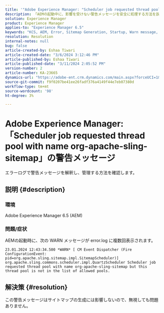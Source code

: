 ```yaml
---
title: '"Adobe Experience Manager: "Scheduler job requested thread pool with name org-apache-sling-sitemap\"の WARN メッセージ"'
description: 「AEMの起動中に、影響を受けない警告メッセージを安全に処理する方法を説明します。」
solution: Experience Manager
product: Experience Manager
applies-to: "Experience Manager 6.5"
keywords: "KCS, AEM, Error, Sitemap Generation, Startup, Warn message, Error.log, Thread pool"
resolution: Resolution
internal-notes: null
bug: false
article-created-by: Eshaa Tiwari
article-created-date: "3/6/2024 3:12:46 PM"
article-published-by: Eshaa Tiwari
article-published-date: "3/11/2024 2:05:52 PM"
version-number: 2
article-number: KA-23665
dynamics-url: "https://adobe-ent.crm.dynamics.com/main.aspx?forceUCI=1&pagetype=entityrecord&etn=knowledgearticle&id=ce4145f6-cbdb-ee11-904d-6045bd006b4b"
source-git-commit: f9f0207be41ee26fadf376a4149f44e7eb07380d
workflow-type: tm+mt
source-wordcount: '98'
ht-degree: 3%

---
```


# Adobe Experience Manager:「Scheduler job requested thread pool with name org-apache-sling-sitemap」の警告メッセージ


エラーログで警告メッセージを解釈し、管理する方法を確認します。

## 説明 {#description}


### <b>環境</b>

Adobe Experience Manager 6.5 (AEM)

### 問題/症状

AEMの起動時に、次の WARN メッセージが error.log に複数回表示されます。


```
23.01.2024 12:43:34.500 *WARN* [ CM Event Dispatcher (Fire ConfigurationEvent: pid=org.apache.sling.sitemap.impl.SitemapScheduler)]  org.apache.sling.commons.scheduler.impl.QuartzScheduler Scheduler job requested thread pool with name org-apache-sling-sitemap but this thread pool is not in the list of allowed pools.
```





## 解決策 {#resolution}


この警告メッセージはサイトマップの生成には影響しないので、無視しても問題ありません。
